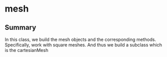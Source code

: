 # mesh
## Summary
In this class, we build the mesh objects and the corresponding methods. Specifically, work with square meshes. 
And thus we build a subclass which is the cartesianMesh